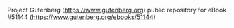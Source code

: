 Project Gutenberg (https://www.gutenberg.org) public repository for eBook #51144 (https://www.gutenberg.org/ebooks/51144)
